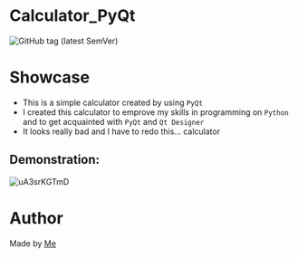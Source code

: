 # Calculator_PyQt
![GitHub tag (latest SemVer)](https://img.shields.io/github/v/tag/Tooloom/Calculator_PyQt?color=%2300b359&label=version&style=flat-square)
# Showcase
- This is a simple calculator created by using `PyQt`
- I created this calculator to emprove my skills in programming on `Python` and to get acquainted with `PyQt` and `Qt Designer`
- It looks really bad and I have to redo this... calculator
## Demonstration:
![uA3srKGTmD](https://user-images.githubusercontent.com/57460354/124794207-726fa400-df57-11eb-9a29-bfc5d13a6a78.gif)
# Author
Made by [Me](https://github.com/Tooloom)<br>
